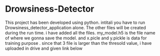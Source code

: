 # Drowsiness-Detector
This project has been developed using python. intitali you have to run Drowsiness_detector_application alone.
The other files will be created during the run time. i have added all the files.
my_model.h5 is the file name of where we gonna save the model. and x.picle and y.pickle is data for training purpose .
since that 3 file is larger than the thresold value, i have uploaded in drive and given link below
